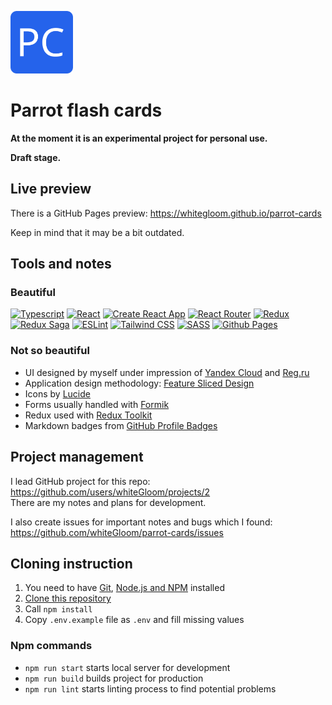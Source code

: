 [<img src="/public/favicon/android-chrome-192x192.png" width=100 height=100 alt="logo">](https://whitegloom.github.io/parrot-cards/)

# Parrot flash cards

**At the moment it is an experimental project for personal use.**

**Draft stage.**

## Live preview

There is a GitHub Pages preview: https://whitegloom.github.io/parrot-cards

Keep in mind that it may be a bit outdated.

## Tools and notes

### Beautiful

[![Typescript](https://img.shields.io/badge/TypeScript-3178C6.svg?style=for-the-badge&logo=TypeScript&logoColor=white)](https://www.typescriptlang.org/)
[![React](https://img.shields.io/badge/React-61DAFB.svg?style=for-the-badge&logo=React&logoColor=black)](https://react.dev/)
[![Create React App](https://img.shields.io/badge/Create%20React%20App-09D3AC.svg?style=for-the-badge&logo=Create-React-App&logoColor=white)](https://create-react-app.dev/)
[![React Router](https://img.shields.io/badge/React%20Router-CA4245.svg?style=for-the-badge&logo=React-Router&logoColor=white)](https://reactrouter.com)
[![Redux](https://img.shields.io/badge/Redux-764ABC.svg?style=for-the-badge&logo=Redux&logoColor=white)](https://redux.js.org/)
[![Redux Saga](https://img.shields.io/badge/ReduxSaga-999999.svg?style=for-the-badge&logo=Redux-Saga&logoColor=white)](https://redux-saga.js.org)
[![ESLint](https://img.shields.io/badge/ESLint-4B32C3.svg?style=for-the-badge&logo=ESLint&logoColor=white)](https://eslint.org/)
[![Tailwind CSS](https://img.shields.io/badge/Tailwind%20CSS-06B6D4.svg?style=for-the-badge&logo=Tailwind-CSS&logoColor=white)](https://tailwindcss.com)
[![SASS](https://img.shields.io/badge/Sass-CC6699.svg?style=for-the-badge&logo=Sass&logoColor=white)](https://sass-lang.com/)
[![Github Pages](https://img.shields.io/badge/GitHub%20Pages-222222.svg?style=for-the-badge&logo=GitHub-Pages&logoColor=white)](https://docs.github.com/ru/pages)

### Not so beautiful

* UI designed by myself under impression of [Yandex Cloud](https://cloud.yandex.ru/en/) and [Reg.ru](https://www.reg.ru/)
* Application design methodology: [Feature Sliced Design](https://feature-sliced.design)
* Icons by [Lucide](https://lucide.dev/)
* Forms usually handled with [Formik](https://formik.org/)
* Redux used with [Redux Toolkit](https://redux-toolkit.js.org/)
* Markdown badges from [GitHub Profile Badges](https://home.aveek.io/GitHub-Profile-Badges/)

## Project management

I lead GitHub project for this repo: https://github.com/users/whiteGloom/projects/2 \
There are my notes and plans for development.

I also create issues for important notes and bugs which I found:\
https://github.com/whiteGloom/parrot-cards/issues

## Cloning instruction

1. You need to have [Git](https://git-scm.com/), [Node.js and NPM](https://nodejs.org/en) installed
2. [Clone this repository](https://docs.github.com/ru/repositories/creating-and-managing-repositories/cloning-a-repository)
3. Call `npm install`
4. Copy `.env.example` file as `.env` and fill missing values

### Npm commands

* `npm run start` starts local server for development
* `npm run build` builds project for production
* `npm run lint` starts linting process to find potential problems
